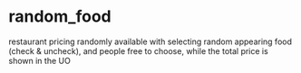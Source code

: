 # random_food
restaurant pricing randomly
available with selecting random appearing food (check & uncheck), and people free to choose, while the total price is shown in the UO 
